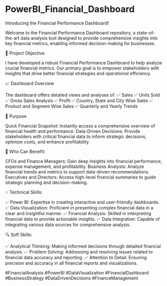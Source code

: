 # PowerBI_Financial_Dashboard

Introducing the Financial Performance Dashboard!

Welcome to the Financial Performance Dashboard repository, a state-of-the-art data analysis tool designed to provide comprehensive insights into key financial metrics, enabling informed decision-making for businesses.


🌟 Project Objective

I have developed a robust Financial Performance Dashboard to help analyze crucial financial metrics. 
Our primary goal is to empower stakeholders with insights that drive better financial strategies and operational efficiency.


📈 Dashboard Overview

The dashboard offers detailed views and analyses of:
✅ Sales
✅ Units Sold
✅ Gross Sales Analysis
✅ Profit
✅ Country, State and City Wise Sales
✅ Product and Segment Wise Sales
✅ Quarterly and Yearly Trends


🎯 Purpose

Quick Financial Snapshot: Instantly access a comprehensive overview of financial health and performance.
Data-Driven Decisions: Provide stakeholders with critical financial data to inform strategic decisions, optimize costs, and enhance profitability.


👥 Who Can Benefit:

CFOs and Finance Managers: Gain deep insights into financial performance, expense management, and profitability.
Business Analysts: Analyze financial trends and metrics to support data-driven recommendations.
Executives and Directors: Access high-level financial summaries to guide strategic planning and decision-making.


💡 Technical Skills:

✅ Power BI: Expertise in creating interactive and user-friendly dashboards.
✅ Data Visualization: Proficient in presenting complex financial data in a clear and insightful manner.
✅ Financial Analysis: Skilled in interpreting financial data to provide actionable insights.
✅ Data Integration: Capable of integrating various data sources for comprehensive analysis.


🔍 Soft Skills:

✅ Analytical Thinking: Making informed decisions through detailed financial analysis.
✅ Problem Solving: Addressing and resolving issues related to financial data accuracy and reporting.
✅ Attention to Detail: Ensuring precision and accuracy in all financial reports and visualizations.

#FinancialAnalysis #PowerBI #DataVisualization #FinancialDashboard #BusinessStrategy #DataDrivenDecisions #FinanceManagement
